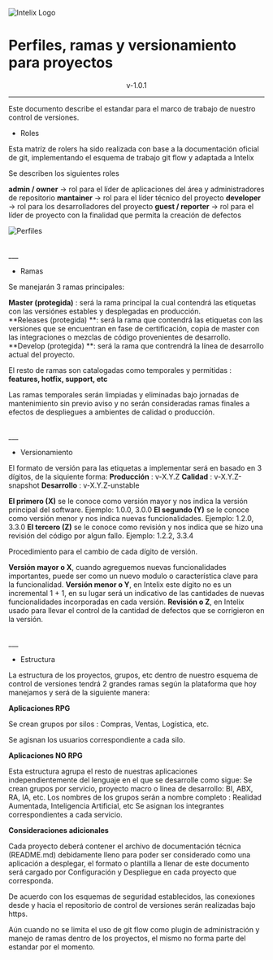 ![Intelix Logo](http://cs.intelix.biz/logo/pic.png)

# Perfiles, ramas y versionamiento para proyectos

<center>v-1.0.1</center>

___

Este documento describe el estandar para el marco de trabajo de nuestro control de versiones.

*  Roles

Esta matríz de rolers ha sido realizada con base a la documentación oficial de git, implementando el esquema de trabajo git flow y adaptada a Intelix

Se describen los siguientes roles

**admin / owner** -> rol para el líder de aplicaciones del área y administradores de repositorio
**mantainer** -> rol para el líder técnico del proyecto
**developer** -> rol para los desarrolladores del proyecto
**guest / reporter** -> rol para el líder de proyecto con la finalidad que permita la creación de defectos

![Perfiles](/home/malvarado/Escritorio/Cuadro_perfiles.png)

<br/>
___

*  Ramas

Se manejarán 3 ramas principales:


**Master (protegida)** : será la rama principal la cual contendrá las etiquetas con las versiónes estables y desplegadas en producción.<br/>
**Releases (protegida) **: será la rama que contendrá las etiquetas con las versiones que se encuentran en fase de certificación, copia de master con las integraciones o mezclas de código provenientes de desarrollo.<br/>
**Develop (protegida) **: será la rama que contrendrá la línea de desarrollo actual del proyecto.


El resto de ramas son catalogadas como temporales y permitidas : **features, hotfix, support, etc**

Las ramas temporales serán limpiadas y eliminadas bajo jornadas de mantenimiento sin previo aviso y no serán consideradas ramas finales a efectos de despliegues a ambientes de calidad o producción.

<br/>
___ 

*  Versionamiento

 
El formato de versión para las etiquetas a implementar será en basado en 3 dígitos, de la siquiente forma:
**Producción** : v-X.Y.Z
**Calidad** : v-X.Y.Z-snapshot
**Desarrollo** : v-X.Y.Z-unstable


**El primero (X)** se le conoce como versión mayor y nos indica la versión principal del software. Ejemplo: 1.0.0, 3.0.0
**El segundo (Y)** se le conoce como versión menor y nos indica nuevas funcionalidades. Ejemplo: 1.2.0, 3.3.0
**El tercero (Z)** se le conoce como revisión y nos indica que se hizo una revisión del código por algun fallo. Ejemplo: 1.2.2, 3.3.4

 
Procedimiento para el cambio de cada dígito de versión.

**Versión mayor o X**, cuando agreguemos nuevas funcionalidades importantes, puede ser como un nuevo modulo o característica clave para la funcionalidad.
**Versión menor o Y**, en Intelix este dígito no es un incremental 1 + 1, en su lugar será un indicativo de las cantidades de nuevas funcionalidades incorporadas en cada versión.
**Revisión o Z**, en Intelix usado para llevar el control de la cantidad de defectos que se corrigieron en la versión.

<br/>
___ 

*  Estructura


La estructura de los proyectos, grupos, etc dentro de nuestro esquema de control de versiones tendrá 2 grandes ramas según la plataforma que hoy manejamos y será de la siguiente manera:


**Aplicaciones RPG**

Se crean grupos por silos : Compras, Ventas, Logística, etc.

Se agisnan los usuarios correspondiente a cada silo.

 
**Aplicaciones NO RPG**

Esta estructura agrupa el resto de nuestras aplicaciones independientemente del lenguaje en el que se desarrolle como sigue:
Se crean grupos por servicio, proyecto macro o línea de desarrollo: BI, ABX, RA, IA, etc.
Los nombres de los grupos serán a nombre completo : Realidad Aumentada, Inteligencia Artificial, etc
Se asignan los integrantes correspondientes a cada servicio.

 
**Consideraciones adicionales**
 
Cada proyecto deberá contener el archivo de documentación técnica (README.md) debidamente lleno para poder ser considerado como una aplicación a desplegar, el formato o plantilla a llenar de este documento será cargado por Configuración y Despliegue en cada proyecto que corresponda.
 
De acuerdo con los esquemas de seguridad establecidos, las conexiones desde y hacia el repositorio de control de versiones serán realizadas bajo https.
 
Aún cuando no se limita el uso de git flow como plugin de administración y manejo de ramas dentro de los proyectos, el mismo no forma parte del estandar por el momento.
